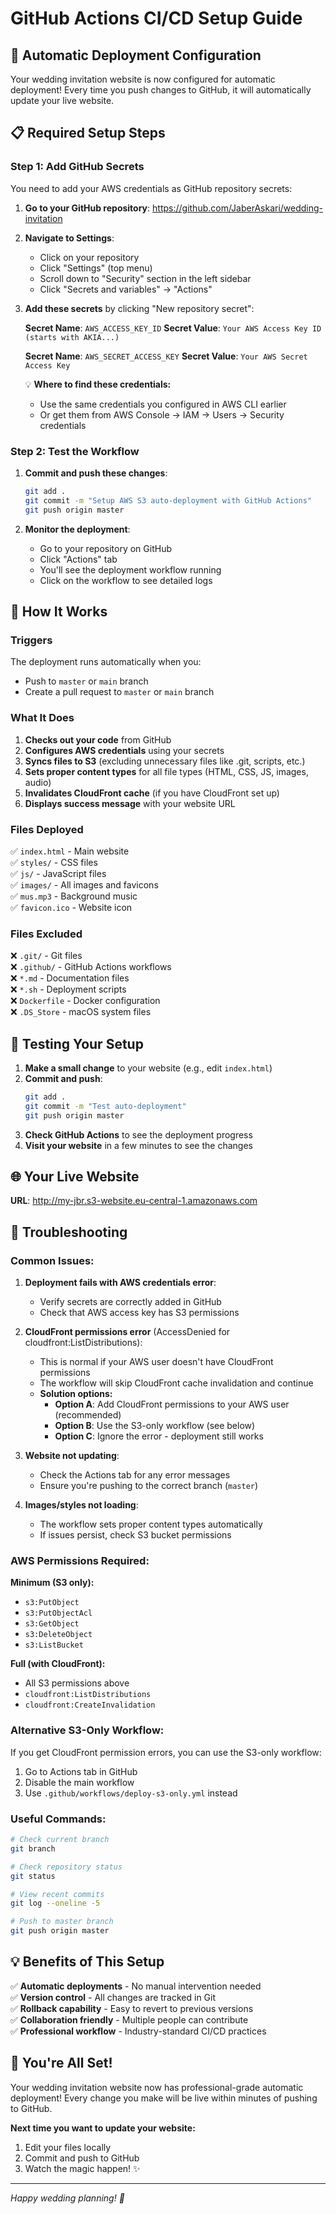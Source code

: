 # GitHub Actions CI/CD Setup Guide

## 🚀 Automatic Deployment Configuration

Your wedding invitation website is now configured for automatic deployment! Every time you push changes to GitHub, it will automatically update your live website.

## 📋 Required Setup Steps

### Step 1: Add GitHub Secrets

You need to add your AWS credentials as GitHub repository secrets:

1. **Go to your GitHub repository**: https://github.com/JaberAskari/wedding-invitation

2. **Navigate to Settings**:
   - Click on your repository
   - Click "Settings" (top menu)
   - Scroll down to "Security" section in the left sidebar
   - Click "Secrets and variables" → "Actions"

3. **Add these secrets** by clicking "New repository secret":

   **Secret Name**: `AWS_ACCESS_KEY_ID`
   **Secret Value**: `Your AWS Access Key ID (starts with AKIA...)`

   **Secret Name**: `AWS_SECRET_ACCESS_KEY`
   **Secret Value**: `Your AWS Secret Access Key`

   💡 **Where to find these credentials:**
   - Use the same credentials you configured in AWS CLI earlier
   - Or get them from AWS Console → IAM → Users → Security credentials

### Step 2: Test the Workflow

1. **Commit and push these changes**:
   ```bash
   git add .
   git commit -m "Setup AWS S3 auto-deployment with GitHub Actions"
   git push origin master
   ```

2. **Monitor the deployment**:
   - Go to your repository on GitHub
   - Click "Actions" tab
   - You'll see the deployment workflow running
   - Click on the workflow to see detailed logs

## 🔄 How It Works

### Triggers
The deployment runs automatically when you:
- Push to `master` or `main` branch
- Create a pull request to `master` or `main` branch

### What It Does
1. **Checks out your code** from GitHub
2. **Configures AWS credentials** using your secrets
3. **Syncs files to S3** (excluding unnecessary files like .git, scripts, etc.)
4. **Sets proper content types** for all file types (HTML, CSS, JS, images, audio)
5. **Invalidates CloudFront cache** (if you have CloudFront set up)
6. **Displays success message** with your website URL

### Files Deployed
✅ `index.html` - Main website  
✅ `styles/` - CSS files  
✅ `js/` - JavaScript files  
✅ `images/` - All images and favicons  
✅ `mus.mp3` - Background music  
✅ `favicon.ico` - Website icon  

### Files Excluded
❌ `.git/` - Git files  
❌ `.github/` - GitHub Actions workflows  
❌ `*.md` - Documentation files  
❌ `*.sh` - Deployment scripts  
❌ `Dockerfile` - Docker configuration  
❌ `.DS_Store` - macOS system files  

## 🧪 Testing Your Setup

1. **Make a small change** to your website (e.g., edit `index.html`)
2. **Commit and push**:
   ```bash
   git add .
   git commit -m "Test auto-deployment"
   git push origin master
   ```
3. **Check GitHub Actions** to see the deployment progress
4. **Visit your website** in a few minutes to see the changes

## 🌐 Your Live Website

**URL**: http://my-jbr.s3-website.eu-central-1.amazonaws.com

## 🔧 Troubleshooting

### Common Issues:

1. **Deployment fails with AWS credentials error**:
   - Verify secrets are correctly added in GitHub
   - Check that AWS access key has S3 permissions

2. **CloudFront permissions error** (AccessDenied for cloudfront:ListDistributions):
   - This is normal if your AWS user doesn't have CloudFront permissions
   - The workflow will skip CloudFront cache invalidation and continue
   - **Solution options:**
     - **Option A**: Add CloudFront permissions to your AWS user (recommended)
     - **Option B**: Use the S3-only workflow (see below)
     - **Option C**: Ignore the error - deployment still works

3. **Website not updating**:
   - Check the Actions tab for any error messages
   - Ensure you're pushing to the correct branch (`master`)

4. **Images/styles not loading**:
   - The workflow sets proper content types automatically
   - If issues persist, check S3 bucket permissions

### AWS Permissions Required:

**Minimum (S3 only):**
- `s3:PutObject`
- `s3:PutObjectAcl`
- `s3:GetObject`
- `s3:DeleteObject`
- `s3:ListBucket`

**Full (with CloudFront):**
- All S3 permissions above
- `cloudfront:ListDistributions`
- `cloudfront:CreateInvalidation`

### Alternative S3-Only Workflow:

If you get CloudFront permission errors, you can use the S3-only workflow:
1. Go to Actions tab in GitHub
2. Disable the main workflow
3. Use `.github/workflows/deploy-s3-only.yml` instead

### Useful Commands:

```bash
# Check current branch
git branch

# Check repository status
git status

# View recent commits
git log --oneline -5

# Push to master branch
git push origin master
```

## 💡 Benefits of This Setup

✅ **Automatic deployments** - No manual intervention needed  
✅ **Version control** - All changes are tracked in Git  
✅ **Rollback capability** - Easy to revert to previous versions  
✅ **Collaboration friendly** - Multiple people can contribute  
✅ **Professional workflow** - Industry-standard CI/CD practices  

## 🎉 You're All Set!

Your wedding invitation website now has professional-grade automatic deployment! Every change you make will be live within minutes of pushing to GitHub.

**Next time you want to update your website:**
1. Edit your files locally
2. Commit and push to GitHub
3. Watch the magic happen! ✨

---
*Happy wedding planning! 💒*

